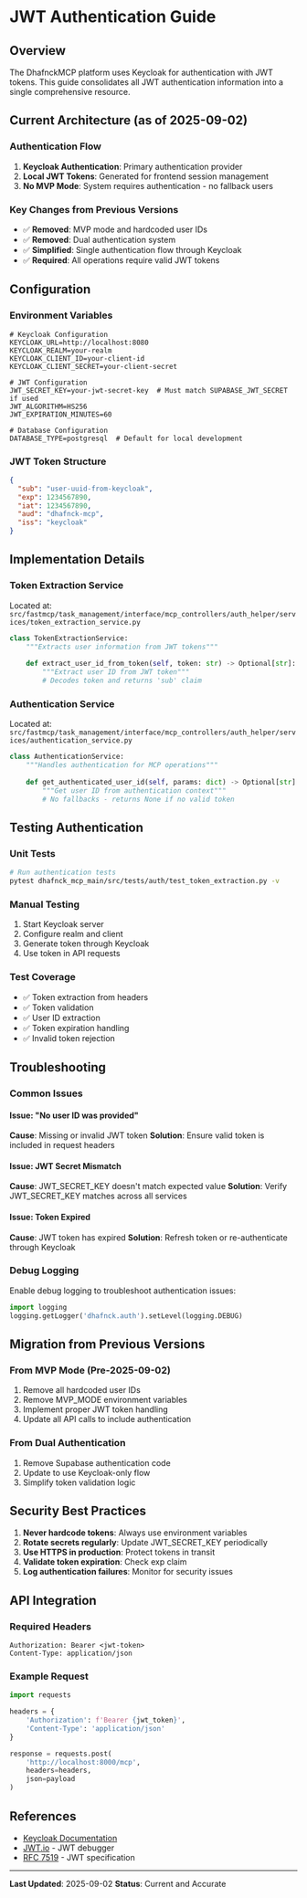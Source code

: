 # JWT Authentication Guide

## Overview

The DhafnckMCP platform uses Keycloak for authentication with JWT tokens. This guide consolidates all JWT authentication information into a single comprehensive resource.

## Current Architecture (as of 2025-09-02)

### Authentication Flow
1. **Keycloak Authentication**: Primary authentication provider
2. **Local JWT Tokens**: Generated for frontend session management
3. **No MVP Mode**: System requires authentication - no fallback users

### Key Changes from Previous Versions
- ✅ **Removed**: MVP mode and hardcoded user IDs
- ✅ **Removed**: Dual authentication system
- ✅ **Simplified**: Single authentication flow through Keycloak
- ✅ **Required**: All operations require valid JWT tokens

## Configuration

### Environment Variables
```env
# Keycloak Configuration
KEYCLOAK_URL=http://localhost:8080
KEYCLOAK_REALM=your-realm
KEYCLOAK_CLIENT_ID=your-client-id
KEYCLOAK_CLIENT_SECRET=your-client-secret

# JWT Configuration
JWT_SECRET_KEY=your-jwt-secret-key  # Must match SUPABASE_JWT_SECRET if used
JWT_ALGORITHM=HS256
JWT_EXPIRATION_MINUTES=60

# Database Configuration
DATABASE_TYPE=postgresql  # Default for local development
```

### JWT Token Structure
```json
{
  "sub": "user-uuid-from-keycloak",
  "exp": 1234567890,
  "iat": 1234567890,
  "aud": "dhafnck-mcp",
  "iss": "keycloak"
}
```

## Implementation Details

### Token Extraction Service
Located at: `src/fastmcp/task_management/interface/mcp_controllers/auth_helper/services/token_extraction_service.py`

```python
class TokenExtractionService:
    """Extracts user information from JWT tokens"""
    
    def extract_user_id_from_token(self, token: str) -> Optional[str]:
        """Extract user ID from JWT token"""
        # Decodes token and returns 'sub' claim
```

### Authentication Service
Located at: `src/fastmcp/task_management/interface/mcp_controllers/auth_helper/services/authentication_service.py`

```python
class AuthenticationService:
    """Handles authentication for MCP operations"""
    
    def get_authenticated_user_id(self, params: dict) -> Optional[str]:
        """Get user ID from authentication context"""
        # No fallbacks - returns None if no valid token
```

## Testing Authentication

### Unit Tests
```bash
# Run authentication tests
pytest dhafnck_mcp_main/src/tests/auth/test_token_extraction.py -v
```

### Manual Testing
1. Start Keycloak server
2. Configure realm and client
3. Generate token through Keycloak
4. Use token in API requests

### Test Coverage
- ✅ Token extraction from headers
- ✅ Token validation
- ✅ User ID extraction
- ✅ Token expiration handling
- ✅ Invalid token rejection

## Troubleshooting

### Common Issues

#### Issue: "No user ID was provided"
**Cause**: Missing or invalid JWT token
**Solution**: Ensure valid token is included in request headers

#### Issue: JWT Secret Mismatch
**Cause**: JWT_SECRET_KEY doesn't match expected value
**Solution**: Verify JWT_SECRET_KEY matches across all services

#### Issue: Token Expired
**Cause**: JWT token has expired
**Solution**: Refresh token or re-authenticate through Keycloak

### Debug Logging
Enable debug logging to troubleshoot authentication issues:
```python
import logging
logging.getLogger('dhafnck.auth').setLevel(logging.DEBUG)
```

## Migration from Previous Versions

### From MVP Mode (Pre-2025-09-02)
1. Remove all hardcoded user IDs
2. Remove MVP_MODE environment variables
3. Implement proper JWT token handling
4. Update all API calls to include authentication

### From Dual Authentication
1. Remove Supabase authentication code
2. Update to use Keycloak-only flow
3. Simplify token validation logic

## Security Best Practices

1. **Never hardcode tokens**: Always use environment variables
2. **Rotate secrets regularly**: Update JWT_SECRET_KEY periodically
3. **Use HTTPS in production**: Protect tokens in transit
4. **Validate token expiration**: Check exp claim
5. **Log authentication failures**: Monitor for security issues

## API Integration

### Required Headers
```http
Authorization: Bearer <jwt-token>
Content-Type: application/json
```

### Example Request
```python
import requests

headers = {
    'Authorization': f'Bearer {jwt_token}',
    'Content-Type': 'application/json'
}

response = requests.post(
    'http://localhost:8000/mcp',
    headers=headers,
    json=payload
)
```

## References

- [Keycloak Documentation](https://www.keycloak.org/documentation)
- [JWT.io](https://jwt.io/) - JWT debugger
- [RFC 7519](https://tools.ietf.org/html/rfc7519) - JWT specification

---

**Last Updated**: 2025-09-02
**Status**: Current and Accurate